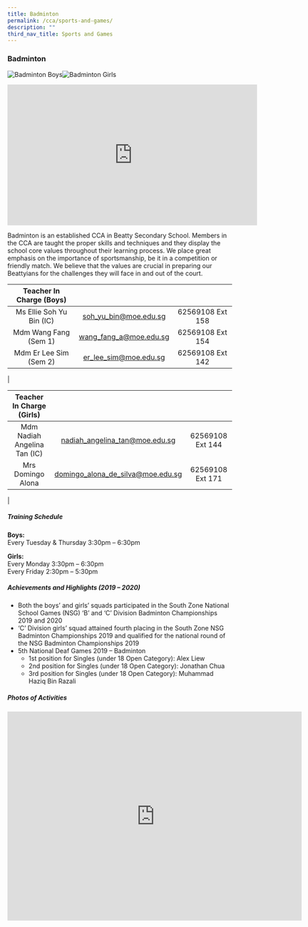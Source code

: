 ```yaml
---
title: Badminton
permalink: /cca/sports-and-games/
description: ""
third_nav_title: Sports and Games
---
```

### **Badminton**

![Badminton Boys](/images/CCA%202022/badminton-boys.jpg)![Badminton Girls](/images/CCA%202022/badminton-girls.jpg)


<iframe allowfullscreen="" allow="accelerometer; autoplay; clipboard-write; encrypted-media; gyroscope; picture-in-picture" frameborder="0" title="Beatty Secondary School - Badminton" src="https://www.youtube.com/embed/itWLHcGHHGk" height="316" width="560"></iframe>

Badminton is an established CCA in Beatty Secondary School. Members in the CCA are taught the proper skills and techniques and they display the school core values throughout their learning process. We place great emphasis on the importance of sportsmanship, be it in a competition or friendly match. We believe that the values are crucial in preparing our Beattyians for the challenges they will face in and out of the court.

| Teacher In Charge (Boys) |  |  |
|:---:|:---:|:---:|
| Ms Ellie Soh Yu Bin (IC) | [soh_yu_bin@moe.edu.sg](mailto:soh_yu_bin@moe.edu.sg) | 62569108 Ext 158 |
| Mdm Wang Fang (Sem 1) | [wang_fang_a@moe.edu.sg](mailto:wang_fang_a@moe.edu.sg) | 62569108 Ext 154 |
| Mdm Er Lee Sim (Sem 2) | [er_lee_sim@moe.edu.sg](mailto:er_lee_sim@moe.edu.sg) | 62569108 Ext 142 |
|

| Teacher In Charge (Girls) |  |  |
|:---:|:---:|:---:|
| Mdm Nadiah Angelina Tan (IC) | [nadiah_angelina_tan@moe.edu.sg](mailto:nadiah_angelina_tan@moe.edu.sg) | 62569108 Ext 144 |
| Mrs Domingo Alona | [domingo_alona_de_silva@moe.edu.sg](mailto:domingo_alona_de_silva@moe.edu.sg) | 62569108 Ext 171 |
|

##### **Training Schedule**
**Boys:**<br>
Every Tuesday &amp; Thursday 3:30pm – 6:30pm

**Girls:**<br>
Every Monday 3:30pm – 6:30pm&nbsp;  <br>
Every Friday 2:30pm – 5:30pm

##### **Achievements and Highlights (2019 – 2020)**
*   Both the boys’ and girls’ squads participated in the South Zone National School Games (NSG) ‘B’ and ‘C’ Division Badminton Championships 2019 and 2020
*   ‘C’ Division girls’ squad attained fourth placing in the South Zone NSG Badminton Championships 2019 and qualified for the national round of the NSG Badminton Championships 2019
*   5th National Deaf Games 2019 – Badminton
	*   1st&nbsp;position for Singles (under 18 Open Category): Alex Liew
	*   2nd&nbsp;position for Singles (under 18 Open Category): Jonathan Chua
	*   3rd&nbsp;position for Singles (under 18 Open Category): Muhammad Haziq Bin Razali

##### **Photos of Activities**
	
<iframe allowfullscreen="true" height="469" width="660" frameborder="0" src="https://docs.google.com/presentation/d/e/2PACX-1vSBCrWaYuYZ_TNMeU80agjshysTOwtUrdJIE41Wy83HC1dxV-1psHGAmAPLIiJf2JiFMrix9UZMZiyj/embed?start=false&amp;loop=false&amp;delayms=3000"></iframe>